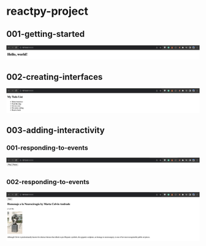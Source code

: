 # reactpy-project
## 001-getting-started
![image info](./001-getting-started/001-getting-started.png)
## 002-creating-interfaces
![image info](./002-creating-interfaces/002-creating-interfaces.png)
## 003-adding-interactivity
### 001-responding-to-events
![image info](./003-adding-interactivity/001-responding-to-events/001-responding-to-events.png)
### 002-responding-to-events
![image info](./003-adding-interactivity/002-components-with-state/002-components-with-state.png)